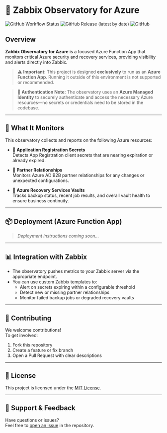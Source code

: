# 🌌 Zabbix Observatory for Azure

![GitHub Workflow Status](https://img.shields.io/github/actions/workflow/status/Digital-Origin-Solutions/Zabbix-Observatory-for-Azure/build.yml?branch=master)
![GitHub Release (latest by date)](https://img.shields.io/github/v/release/Digital-Origin-Solutions/Zabbix-Observatory-for-Azure)
![GitHub](https://img.shields.io/github/license/Digital-Origin-Solutions/Zabbix-Observatory-for-Azure)

## Overview

**Zabbix Observatory for Azure** is a focused Azure Function App that monitors critical Azure security and recovery services, providing visibility and alerts directly into Zabbix.

> ⚠️ **Important:** This project is designed **exclusively** to run as an **Azure Function App**. Running it outside of this environment is not supported or recommended.

> 🔐 **Authentication Note:** The observatory uses an **Azure Managed Identity** to securely authenticate and access the necessary Azure resources—no secrets or credentials need to be stored in the codebase.

---

## 🚀 What It Monitors

This observatory collects and reports on the following Azure resources:

- 🔐 **Application Registration Secrets**  
  Detects App Registration client secrets that are nearing expiration or already expired.

- 🤝 **Partner Relationships**  
  Monitors Azure AD B2B partner relationships for any changes or unexpected configurations.

- 💾 **Azure Recovery Services Vaults**  
  Tracks backup status, recent job results, and overall vault health to ensure business continuity.

---

## 📦 Deployment (Azure Function App)

> _Deployment instructions coming soon..._

---

## 📊 Integration with Zabbix

- The observatory pushes metrics to your Zabbix server via the appropriate endpoint.
- You can use custom Zabbix templates to:
  - Alert on secrets expiring within a configurable threshold
  - Detect new or missing partner relationships
  - Monitor failed backup jobs or degraded recovery vaults

---

## 🤝 Contributing

We welcome contributions!  
To get involved:

1. Fork this repository  
2. Create a feature or fix branch  
3. Open a Pull Request with clear descriptions

---

## 📄 License

This project is licensed under the [MIT License](LICENSE).

---

## 🧭 Support & Feedback

Have questions or issues?  
Feel free to [open an issue](https://github.com/Digital-Origin-Solutions/Zabbix-Observatory-for-Azure/issues) in the repository.
